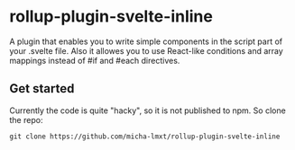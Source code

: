# rollup-plugin-svelte-inline

A plugin that enables you to write simple components in the script part of your .svelte file. Also it allowes you to use React-like conditions and array mappings instead of #if and #each directives. 

## Get started

Currently the code is quite "hacky", so it is not published to npm. So clone the repo:
```
git clone https://github.com/micha-lmxt/rollup-plugin-svelte-inline
```


